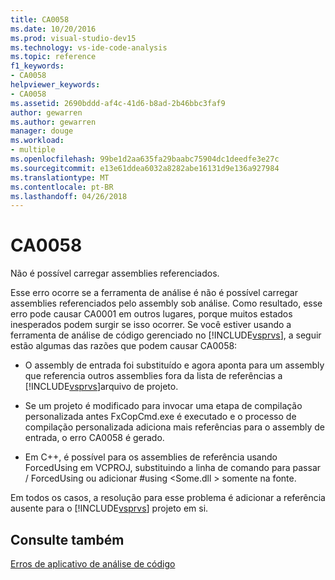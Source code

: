 ```yaml
---
title: CA0058
ms.date: 10/20/2016
ms.prod: visual-studio-dev15
ms.technology: vs-ide-code-analysis
ms.topic: reference
f1_keywords:
- CA0058
helpviewer_keywords:
- CA0058
ms.assetid: 2690bddd-af4c-41d6-b8ad-2b46bbc3faf9
author: gewarren
ms.author: gewarren
manager: douge
ms.workload:
- multiple
ms.openlocfilehash: 99be1d2aa635fa29baabc75904dc1deedfe3e27c
ms.sourcegitcommit: e13e61ddea6032a8282abe16131d9e136a927984
ms.translationtype: MT
ms.contentlocale: pt-BR
ms.lasthandoff: 04/26/2018
---
```

# <a name="ca0058"></a>CA0058
Não é possível carregar assemblies referenciados.

 Esse erro ocorre se a ferramenta de análise é não é possível carregar assemblies referenciados pelo assembly sob análise. Como resultado, esse erro pode causar CA0001 em outros lugares, porque muitos estados inesperados podem surgir se isso ocorrer. Se você estiver usando a ferramenta de análise de código gerenciado no [!INCLUDE[vsprvs](../code-quality/includes/vsprvs_md.md)], a seguir estão algumas das razões que podem causar CA0058:

-   O assembly de entrada foi substituído e agora aponta para um assembly que referencia outros assemblies fora da lista de referências a [!INCLUDE[vsprvs](../code-quality/includes/vsprvs_md.md)]arquivo de projeto.

-   Se um projeto é modificado para invocar uma etapa de compilação personalizada antes FxCopCmd.exe é executado e o processo de compilação personalizada adiciona mais referências para o assembly de entrada, o erro CA0058 é gerado.

-   Em C++, é possível para os assemblies de referência usando ForcedUsing em VCPROJ, substituindo a linha de comando para passar / ForcedUsing ou adicionar #using \<Some.dll > somente na fonte.

 Em todos os casos, a resolução para esse problema é adicionar a referência ausente para o [!INCLUDE[vsprvs](../code-quality/includes/vsprvs_md.md)] projeto em si.

## <a name="see-also"></a>Consulte também
 [Erros de aplicativo de análise de código](../code-quality/code-analysis-application-errors.md)
